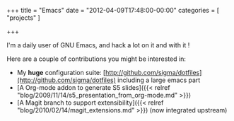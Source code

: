 +++
title = "Emacs"
date = "2012-04-09T17:48:00-00:00"
categories = [ "projects" ]

+++


I'm a daily user of GNU Emacs, and hack a lot on it and with it !

Here are a couple of contributions you might be interested in:

*  My **huge** configuration suite:
   [http://github.com/sigma/dotfiles](http://github.com/sigma/dotfiles)
   including a large emacs part
* [A Org-mode addon to generate S5 slides]({{< relref "blog/2009/11/14/s5_presentation_from_org-mode.md" >}})
* [A Magit branch to support extensibility]({{< relref "blog/2010/02/14/magit_extensions.md" >}})
  (now integrated upstream)
